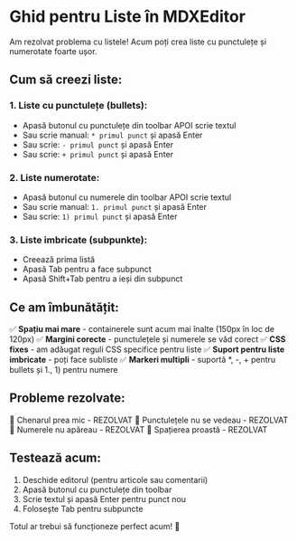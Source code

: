 # Ghid pentru Liste în MDXEditor

Am rezolvat problema cu listele! Acum poți crea liste cu punctulețe și numerotate foarte ușor.

## Cum să creezi liste:

### 1. **Liste cu punctulețe (bullets):**
- Apasă butonul cu punctulețe din toolbar APOI scrie textul
- Sau scrie manual: `* primul punct` și apasă Enter
- Sau scrie: `- primul punct` și apasă Enter
- Sau scrie: `+ primul punct` și apasă Enter

### 2. **Liste numerotate:**
- Apasă butonul cu numerele din toolbar APOI scrie textul
- Sau scrie manual: `1. primul punct` și apasă Enter
- Sau scrie: `1) primul punct` și apasă Enter

### 3. **Liste imbricate (subpunkte):**
- Creează prima listă
- Apasă Tab pentru a face subpunct
- Apasă Shift+Tab pentru a ieși din subpunct

## Ce am îmbunătățit:

✅ **Spațiu mai mare** - containerele sunt acum mai înalte (150px în loc de 120px)
✅ **Margini corecte** - punctulețele și numerele se văd corect
✅ **CSS fixes** - am adăugat reguli CSS specifice pentru liste
✅ **Suport pentru liste imbricate** - poți face subliste
✅ **Markeri multipli** - suportă *, -, + pentru bullets și 1., 1) pentru numere

## Probleme rezolvate:

🔧 Chenarul prea mic - REZOLVAT
🔧 Punctulețele nu se vedeau - REZOLVAT
🔧 Numerele nu apăreau - REZOLVAT
🔧 Spațierea proastă - REZOLVAT

## Testează acum:

1. Deschide editorul (pentru articole sau comentarii)
2. Apasă butonul cu punctulețe din toolbar
3. Scrie textul și apasă Enter pentru punct nou
4. Folosește Tab pentru subpuncte

Totul ar trebui să funcționeze perfect acum! 🎉